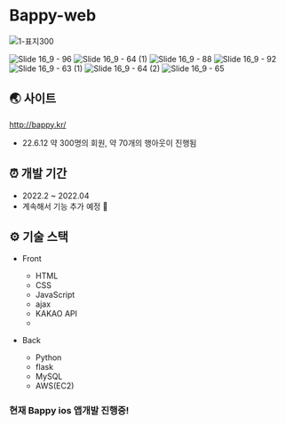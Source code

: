 # Bappy-web

![1-표지300](https://user-images.githubusercontent.com/28686334/173191231-81046375-00fc-406b-b995-5e785dc372a0.png)

![Slide 16_9 - 96](https://user-images.githubusercontent.com/28686334/173191248-2813e1c3-7714-4f23-b56e-386608239e00.png)
![Slide 16_9 - 64 (1)](https://user-images.githubusercontent.com/28686334/173191258-c4761abd-8985-49fc-8d21-7ebbd3059b88.png)
![Slide 16_9 - 88](https://user-images.githubusercontent.com/28686334/173191260-6ab6c120-40c4-437f-9d50-a1a30de9eea5.png)
![Slide 16_9 - 92](https://user-images.githubusercontent.com/28686334/173234447-e6df7d37-79a5-48f8-bcef-4cd5dca9c2cb.png)
![Slide 16_9 - 63 (1)](https://user-images.githubusercontent.com/28686334/173234508-f365a954-b864-418e-a8f1-45b3c3a9e1e6.png)
![Slide 16_9 - 64 (2)](https://user-images.githubusercontent.com/28686334/173234652-8609d1c3-2609-423a-9d94-40bf4fdd7db5.png)
![Slide 16_9 - 65](https://user-images.githubusercontent.com/28686334/173234657-8f96afd9-0f15-4ef5-b94b-fee6cef82e8c.png)

## 🌏 사이트

<http://bappy.kr/>
- 22.6.12 약 300명의 회원, 약 70개의 행아웃이 진행됨

## ⏰ 개발 기간

- 2022.2 ~ 2022.04
- 계속해서 기능 추가 예정 💬

## ⚙️ 기술 스택

- Front

  - HTML
  - CSS
  - JavaScript
  - ajax
  - KAKAO API
  - 

- Back

  - Python
  - flask
  - MySQL
  - AWS(EC2)

### 현재 Bappy ios 앱개발 진행중!
